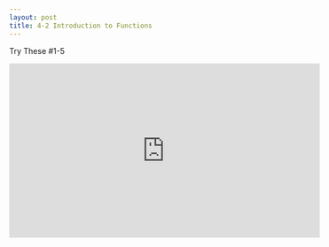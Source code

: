 ```yaml
---
layout: post
title: 4-2 Introduction to Functions
---
```

Try These #1-5
<iframe width="560" height="315" src="https://www.youtube.com/embed/5IY8calNC0M" frameborder="0" allowfullscreen></iframe>
